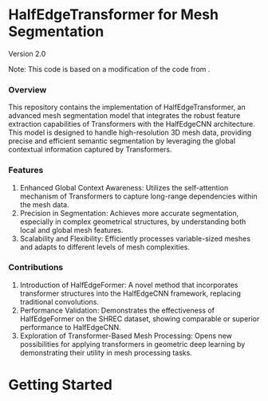 # HalfEdgeTransformer for Mesh Segmentation

Version 2.0

Note: This code is based on a modification of the code from .

### Overview
This repository contains the implementation of HalfEdgeTransformer, an advanced mesh segmentation model that integrates the robust feature extraction capabilities of Transformers with the HalfEdgeCNN architecture. This model is designed to handle high-resolution 3D mesh data, providing precise and efficient semantic segmentation by leveraging the global contextual information captured by Transformers.
### Features
1. Enhanced Global Context Awareness: Utilizes the self-attention mechanism of Transformers to capture long-range dependencies within the mesh data.
2. Precision in Segmentation: Achieves more accurate segmentation, especially in complex geometrical structures, by understanding both local and global mesh features.
3. Scalability and Flexibility: Efficiently processes variable-sized meshes and adapts to different levels of mesh complexities.

### Contributions
1. Introduction of HalfEdgeFormer: A novel method that incorporates transformer structures into the HalfEdgeCNN framework, replacing traditional convolutions.
2. Performance Validation: Demonstrates the effectiveness of HalfEdgeFormer on the SHREC dataset, showing comparable or superior performance to HalfEdgeCNN.
3. Exploration of Transformer-Based Mesh Processing: Opens new possibilities for applying transformers in geometric deep learning by demonstrating their utility in mesh processing tasks.

# Getting Started
